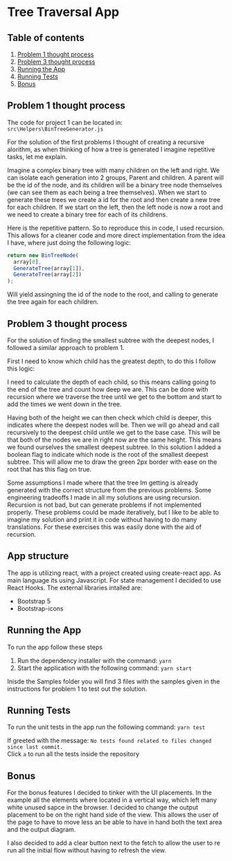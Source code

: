 # Tree Traversal App

## Table of contents

1. [Problem 1 thought process](#1)
2. [Problem 3 thought process](#3)
3. [Running the App](#run)
4. [Running Tests](#tests)
5. [Bonus](#bonus)

<div id='1'> </div>

## Problem 1 thought process <a name="1"></a>

The code for project 1 can be located in: \
`src\Helpers\BinTreeGenerator.js`

For the solution of the first problems I thought of creating a recursive alorithm, as when thinking of how a tree is generated I imagine repetitive tasks, let me explain.

Imagine a complex binary tree with many children on the left and right. We can isolate each generation into 2 groups, Parent and children. A parent will be the id of the node, and its children will be a binary tree node themselves (we can see them as each being a tree themselves). When we start to generate these trees we create a id for the root and then create a new tree for each children. If we start on the left, then the left node is now a root and we need to create a binary tree for each of its childrens.

Here is the repetitive pattern. So to reproduce this in code, I used recursion. This allows for a cleaner code and more direct implementation from the idea I have, where just doing the following logic:

```js
return new BinTreeNode(
  array[0],
  GenerateTree(array[1]),
  GenerateTree(array[2])
);
```

Will yield assingning the id of the node to the root, and calling to generate the tree again for each children.

<div id='3'> </div>

## Problem 3 thought process <a name="3"></a>

For the solution of finding the smallest subtree with the deepest nodes, I followed a similar approach to problem 1.

First I need to know which child has the greatest depth, to do this I follow this logic:

I need to calculate the depth of each child, so this means calling going to the end of the tree and count how deep we are. This can be done with recursion where we traverse the tree until we get to the bottom and start to add the times we went down in the tree.

Having both of the height we can then check which child is deeper, this indicates where the deepest nodes will be. Then we will go ahead and call recursively to the deepest child untile we get to the base case. This will be that both of the nodes we are in right now are the same height. This means we found ourselves the smallest deepest subtree. In this solution I added a boolean flag to indicate which node is the root of the smallest deepest subtree. This will allow me to draw the green 2px border with ease on the root that has this flag on true.

Some assumptions I made where that the tree Im getting is already generated with the correct structure from the previous problems. Some engineering tradeoffs I made in all my solutions are using recursion. Recursion is not bad, but can generate problems if not implemented properly. These problems could be made iteratively, but I like to be able to imagine my solution and print it in code without having to do many translations. For these exercises this was easily done with the aid of recursion.

<div id='run'> </div>

## App structure <a name="structure"></a>

The app is utilizing react, with a project created using create-react app. As main language its using Javascript. For state management I decided to use React Hooks. The external libraries intalled are:

- Bootstrap 5
- Bootstrap-icons

<div id='run'> </div>

## Running the App <a name="run"></a>

To run the app follow these steps

1. Run the dependency installer with the command: `yarn`
2. Start the application with the following command: `yarn start`

Inisde the Samples folder you will find 3 files with the samples given in the instructions for problem 1 to test out the solution.

<div id='tests'> </div>

## Running Tests

To run the unit tests in the app run the following command: `yarn test`

If greeted with the message: `No tests found related to files changed since last commit.` \
Click `a` to run all the tests inside the repository

<div id='bonus'> </div>

## Bonus

For the bonus features I decided to tinker with the UI placements. In the example all the elements where located in a vertical way, which left many white unused sapce in the browser. I decided to change the output placement to be on the right hand side of the view. This allows the user of the page to have to move less an be able to have in hand both the text area and the output diagram.

I also decided to add a clear button next to the fetch to allow the user to re run all the initial flow without having to refresh the view.
